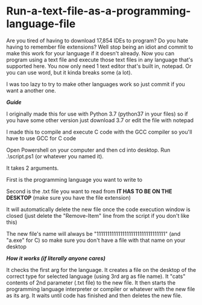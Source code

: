 # Run-a-text-file-as-a-programming-language-file

Are you tired of having to download 17,854 IDEs to program? Do you hate having to remember file extensions? Well stop being an idiot and commit to make this work for your language if it doesn't already. Now you can program using a text file and execute those text files in any language that's supported here. You now only need 1 text editor that's built in, notepad. Or you can use word, but it kinda breaks some (a lot).   


I was too lazy to try to make other languages work so just commit if you want a another one.

***Guide***


I originally made this for use with Python 3.7 (python37 in your files) so if you have some other version just download 3.7 or edit the file with notepad


I made this to compile and execute C code with the GCC compiler so you'll have to use GCC for C code


Open Powershell on your computer and then cd into desktop. Run .\script.ps1 (or whatever you named it).


It takes 2 arguments.


First is the programming language you want to write to


Second is the .txt file you want to read from **IT HAS TO BE ON THE DESKTOP** (make sure you have the file extension)


It will automatically delete the new file once the code execution window is closed (just delete the "Remove-Item" line from the script if you don't like this)


The new file's name will always be "11111111111111111111111111111111" (and "a.exe" for C) so make sure you don't have a file with that name on your desktop


***How it works (if literally anyone cares)***

It checks the first arg for the language.
It creates a file on the desktop of the correct type for selected language (using 3rd arg as file name).
It "cats" contents of 2nd parameter (.txt file) to the new file.
It then starts the programming language interpreter or compiler or whatever with the new file as its arg.
It waits until code has finished and then deletes the new file.
